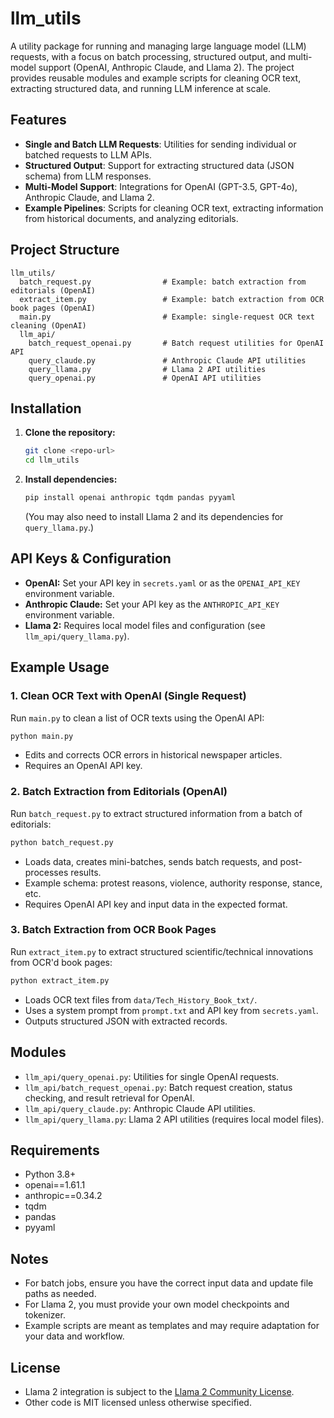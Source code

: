 # llm_utils

A utility package for running and managing large language model (LLM) requests, with a focus on batch processing, structured output, and multi-model support (OpenAI, Anthropic Claude, and Llama 2). The project provides reusable modules and example scripts for cleaning OCR text, extracting structured data, and running LLM inference at scale.

## Features
- **Single and Batch LLM Requests**: Utilities for sending individual or batched requests to LLM APIs.
- **Structured Output**: Support for extracting structured data (JSON schema) from LLM responses.
- **Multi-Model Support**: Integrations for OpenAI (GPT-3.5, GPT-4o), Anthropic Claude, and Llama 2.
- **Example Pipelines**: Scripts for cleaning OCR text, extracting information from historical documents, and analyzing editorials.

## Project Structure
```
llm_utils/
  batch_request.py                # Example: batch extraction from editorials (OpenAI)
  extract_item.py                 # Example: batch extraction from OCR book pages (OpenAI)
  main.py                         # Example: single-request OCR text cleaning (OpenAI)
  llm_api/
    batch_request_openai.py       # Batch request utilities for OpenAI API
    query_claude.py               # Anthropic Claude API utilities
    query_llama.py                # Llama 2 API utilities
    query_openai.py               # OpenAI API utilities
```

## Installation
1. **Clone the repository:**
   ```bash
   git clone <repo-url>
   cd llm_utils
   ```
2. **Install dependencies:**
   ```bash
   pip install openai anthropic tqdm pandas pyyaml
   ```
   (You may also need to install Llama 2 and its dependencies for `query_llama.py`.)

## API Keys & Configuration
- **OpenAI:** Set your API key in `secrets.yaml` or as the `OPENAI_API_KEY` environment variable.
- **Anthropic Claude:** Set your API key as the `ANTHROPIC_API_KEY` environment variable.
- **Llama 2:** Requires local model files and configuration (see `llm_api/query_llama.py`).

## Example Usage

### 1. Clean OCR Text with OpenAI (Single Request)
Run `main.py` to clean a list of OCR texts using the OpenAI API:
```bash
python main.py
```
- Edits and corrects OCR errors in historical newspaper articles.
- Requires an OpenAI API key.

### 2. Batch Extraction from Editorials (OpenAI)
Run `batch_request.py` to extract structured information from a batch of editorials:
```bash
python batch_request.py
```
- Loads data, creates mini-batches, sends batch requests, and post-processes results.
- Example schema: protest reasons, violence, authority response, stance, etc.
- Requires OpenAI API key and input data in the expected format.

### 3. Batch Extraction from OCR Book Pages
Run `extract_item.py` to extract structured scientific/technical innovations from OCR'd book pages:
```bash
python extract_item.py
```
- Loads OCR text files from `data/Tech_History_Book_txt/`.
- Uses a system prompt from `prompt.txt` and API key from `secrets.yaml`.
- Outputs structured JSON with extracted records.

## Modules
- `llm_api/query_openai.py`: Utilities for single OpenAI requests.
- `llm_api/batch_request_openai.py`: Batch request creation, status checking, and result retrieval for OpenAI.
- `llm_api/query_claude.py`: Anthropic Claude API utilities.
- `llm_api/query_llama.py`: Llama 2 API utilities (requires local model files).

## Requirements
- Python 3.8+
- openai==1.61.1
- anthropic==0.34.2
- tqdm
- pandas
- pyyaml

## Notes
- For batch jobs, ensure you have the correct input data and update file paths as needed.
- For Llama 2, you must provide your own model checkpoints and tokenizer.
- Example scripts are meant as templates and may require adaptation for your data and workflow.

## License
- Llama 2 integration is subject to the [Llama 2 Community License](https://ai.meta.com/resources/models-and-libraries/llama-downloads/).
- Other code is MIT licensed unless otherwise specified. 
